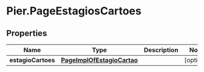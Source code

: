 # Pier.PageEstagiosCartoes

## Properties
Name | Type | Description | Notes
------------ | ------------- | ------------- | -------------
**estagioCartoes** | [**PageImplOfEstagioCartao**](PageImplOfEstagioCartao.md) |  | [optional] 


